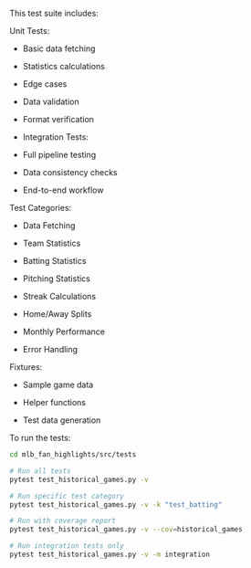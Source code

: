 This test suite includes:

Unit Tests:

- Basic data fetching

- Statistics calculations

- Edge cases

- Data validation

- Format verification

- Integration Tests:

- Full pipeline testing

- Data consistency checks

- End-to-end workflow

Test Categories:

- Data Fetching

- Team Statistics

- Batting Statistics

- Pitching Statistics

- Streak Calculations

- Home/Away Splits

- Monthly Performance

- Error Handling

Fixtures:

- Sample game data

- Helper functions

- Test data generation

To run the tests:

```bash
cd mlb_fan_highlights/src/tests

# Run all tests
pytest test_historical_games.py -v

# Run specific test category
pytest test_historical_games.py -v -k "test_batting"

# Run with coverage report
pytest test_historical_games.py -v --cov=historical_games

# Run integration tests only
pytest test_historical_games.py -v -m integration
```
